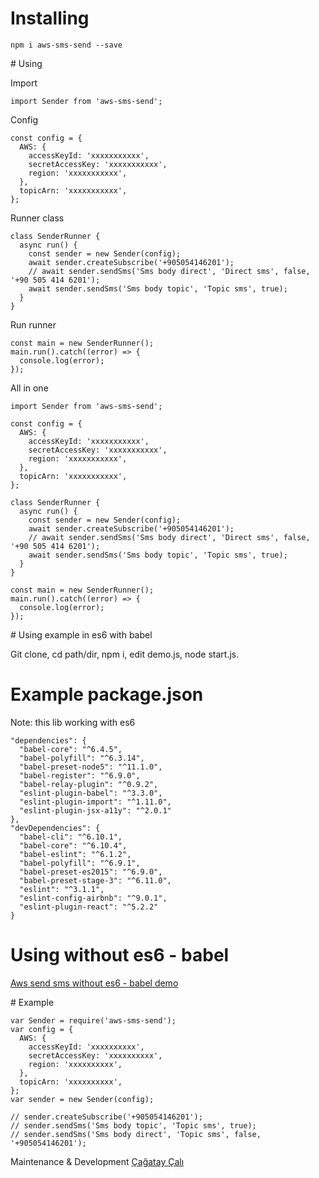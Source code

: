 # Installing

```
npm i aws-sms-send --save
```

# Using

Import
```
import Sender from 'aws-sms-send';
```

Config
```
const config = {
  AWS: {
    accessKeyId: 'xxxxxxxxxxx',
    secretAccessKey: 'xxxxxxxxxxx',
    region: 'xxxxxxxxxxx',
  },
  topicArn: 'xxxxxxxxxxx',
};
```

Runner class
```
class SenderRunner {
  async run() {
    const sender = new Sender(config);
    await sender.createSubscribe('+905054146201');
    // await sender.sendSms('Sms body direct', 'Direct sms', false, '+90 505 414 6201');
    await sender.sendSms('Sms body topic', 'Topic sms', true);
  }
}
```

Run runner
```
const main = new SenderRunner();
main.run().catch((error) => {
  console.log(error);
});
```

All in one
```
import Sender from 'aws-sms-send';

const config = {
  AWS: {
    accessKeyId: 'xxxxxxxxxxx',
    secretAccessKey: 'xxxxxxxxxxx',
    region: 'xxxxxxxxxxx',
  },
  topicArn: 'xxxxxxxxxxx',
};

class SenderRunner {
  async run() {
    const sender = new Sender(config);
    await sender.createSubscribe('+905054146201');
    // await sender.sendSms('Sms body direct', 'Direct sms', false, '+90 505 414 6201');
    await sender.sendSms('Sms body topic', 'Topic sms', true);
  }
}

const main = new SenderRunner();
main.run().catch((error) => {
  console.log(error);
});

```

# Using example in es6 with babel

Git clone,
cd path/dir,
npm i,
edit demo.js,
node start.js.


# Example package.json
Note: this lib working with es6
```
"dependencies": {
  "babel-core": "^6.4.5",
  "babel-polyfill": "^6.3.14",
  "babel-preset-node5": "^11.1.0",
  "babel-register": "^6.9.0",
  "babel-relay-plugin": "^0.9.2",
  "eslint-plugin-babel": "^3.3.0",
  "eslint-plugin-import": "^1.11.0",
  "eslint-plugin-jsx-a11y": "^2.0.1"
},
"devDependencies": {
  "babel-cli": "^6.10.1",
  "babel-core": "^6.10.4",
  "babel-eslint": "^6.1.2",
  "babel-polyfill": "^6.9.1",
  "babel-preset-es2015": "^6.9.0",
  "babel-preset-stage-3": "^6.11.0",
  "eslint": "^3.1.1",
  "eslint-config-airbnb": "^9.0.1",
  "eslint-plugin-react": "^5.2.2"
}
```


# Using without es6 - babel

[Aws send sms without es6 - babel demo](https://github.com/ccali14/aws-sms-send-demo)


# Example

```
var Sender = require('aws-sms-send');
var config = {
  AWS: {
    accessKeyId: 'xxxxxxxxxx',
    secretAccessKey: 'xxxxxxxxxx',
    region: 'xxxxxxxxxx',
  },
  topicArn: 'xxxxxxxxxx',
};
var sender = new Sender(config);

// sender.createSubscribe('+905054146201');
// sender.sendSms('Sms body topic', 'Topic sms', true);
// sender.sendSms('Sms body direct', 'Topic sms', false, '+905054146201');
```

Maintenance & Development [Çağatay Çalı](http://github.com/ccali14)
